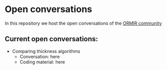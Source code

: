 # Open conversations

In this repository we host the open conversations of the [ORMIR community](https://ormircommunity.github.io/)


## Current open conversations:
- Comparing thickness algorithms
  - Conversation: here
  - Coding material: here


